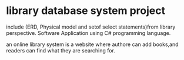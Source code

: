# library database system project

include (ERD, Physical model and setof select statements)from library perspective.
Software Application using C# programming language.

an online library system is a website where authore can add books,and readers can find what they are searching for.
